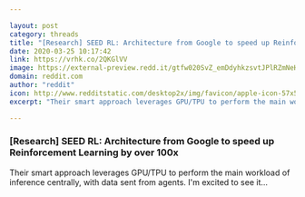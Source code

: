 ```yaml
---

layout: post
category: threads
title: "[Research] SEED RL: Architecture from Google to speed up Reinforcement Learning by over 100x"
date: 2020-03-25 10:17:42
link: https://vrhk.co/2QKGlVV
image: https://external-preview.redd.it/gtfw020SvZ_emDdyhkzsvtJPlRZmNeHJfn8-MVC91EI.png?width=640&height=335.078534031&auto=webp&crop=640:335.078534031,smart&s=c937cdd98a39e032629b6ef136175682cdce4bc2
domain: reddit.com
author: "reddit"
icon: http://www.redditstatic.com/desktop2x/img/favicon/apple-icon-57x57.png
excerpt: "Their smart approach leverages GPU/TPU to perform the main workload of inference centrally, with data sent from agents. I'm excited to see it..."

---
```


### [Research] SEED RL: Architecture from Google to speed up Reinforcement Learning by over 100x

Their smart approach leverages GPU/TPU to perform the main workload of inference centrally, with data sent from agents. I'm excited to see it...